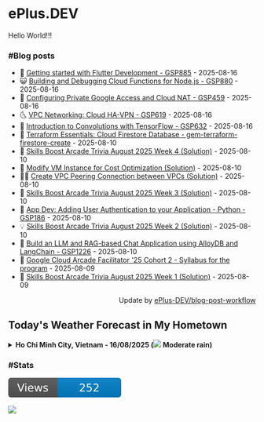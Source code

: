 # ePlus.DEV

Hello World!!!

### #Blog posts

- 🧰 [Getting started with Flutter Development - GSP885](https://eplus.dev/getting-started-with-flutter-development-gsp885) - 2025-08-16 
- 😺 [Building and Debugging Cloud Functions for Node.js - GSP880](https://eplus.dev/building-and-debugging-cloud-functions-for-nodejs-gsp880) - 2025-08-16 
- 🗽 [Configuring Private Google Access and Cloud NAT - GSP459](https://eplus.dev/configuring-private-google-access-and-cloud-nat-gsp459) - 2025-08-16 
- 🌜 [VPC Networking: Cloud HA-VPN - GSP619](https://eplus.dev/vpc-networking-cloud-ha-vpn-gsp619) - 2025-08-16 
- 📝 [Introduction to Convolutions with TensorFlow - GSP632](https://eplus.dev/introduction-to-convolutions-with-tensorflow-gsp632) - 2025-08-16 
- 🚀 [Terraform Essentials: Cloud Firestore Database - gem-terraform-firestore-create](https://eplus.dev/terraform-essentials-cloud-firestore-database-gem-terraform-firestore-create) - 2025-08-10 
- 💼 [Skills Boost Arcade Trivia August 2025 Week 4 &lpar;Solution&rpar;](https://eplus.dev/skills-boost-arcade-trivia-august-2025-week-4-solution) - 2025-08-10 
- 🦣 [Modify VM Instance for Cost Optimization &lpar;Solution&rpar;](https://eplus.dev/modify-vm-instance-for-cost-optimization-solution) - 2025-08-10 
- 👨‍🏫 [Create VPC Peering Connection between VPCs &lpar;Solution&rpar;](https://eplus.dev/create-vpc-peering-connection-between-vpcs-solution) - 2025-08-10 
- 🔭 [Skills Boost Arcade Trivia August 2025 Week 3 &lpar;Solution&rpar;](https://eplus.dev/skills-boost-arcade-trivia-august-2025-week-3-solution) - 2025-08-10 
- 🤡 [App Dev: Adding User Authentication to your Application - Python - GSP186](https://eplus.dev/app-dev-adding-user-authentication-to-your-application-python-gsp186) - 2025-08-10 
- 💡 [Skills Boost Arcade Trivia August 2025 Week 2 &lpar;Solution&rpar;](https://eplus.dev/skills-boost-arcade-trivia-august-2025-week-2-solution) - 2025-08-10 
- 🦣 [Build an LLM and RAG-based Chat Application using AlloyDB and LangChain - GSP1226](https://eplus.dev/build-an-llm-and-rag-based-chat-application-using-alloydb-and-langchain-gsp1226) - 2025-08-10 
- 💪 [Google Cloud Arcade Facilitator &#39;25 Cohort 2 - Syllabus for the program](https://eplus.dev/google-cloud-arcade-facilitator-25-cohort-2-syllabus-for-the-program) - 2025-08-09 
- 🤡 [Skills Boost Arcade Trivia August 2025 Week 1 &lpar;Solution&rpar;](https://eplus.dev/skills-boost-arcade-trivia-august-2025-week-1-solution) - 2025-08-09 


<div align="right">
    Update by <a target="_blank" href="https://github.com/ePlus-DEV/blog-post-workflow">ePlus-DEV/blog-post-workflow</a>
</div>


## Today's Weather Forecast in My Hometown



<details>
    <summary><b>Ho Chi Minh City, Vietnam - 16/08/2025 (<img src="https://cdn.weatherapi.com/weather/64x64/day/302.png" width="25" /> Moderate rain)</b>
    </summary>

    
<table>
    <tr>
        <th>Hour</th>
        <td>00:00</td><td>01:00</td><td>02:00</td><td>03:00</td><td>04:00</td><td>05:00</td><td>06:00</td><td>07:00</td><td>08:00</td><td>09:00</td><td>10:00</td><td>11:00</td><td>12:00</td><td>13:00</td><td>14:00</td><td>15:00</td><td>16:00</td><td>17:00</td><td>18:00</td><td>19:00</td><td>20:00</td><td>21:00</td><td>22:00</td><td>23:00</td>
    </tr>
    <tr>
        <th>Weather</th>
        <td><img src="https://cdn.weatherapi.com/weather/64x64/night/353.png"></img></td><td><img src="https://cdn.weatherapi.com/weather/64x64/night/122.png"></img></td><td><img src="https://cdn.weatherapi.com/weather/64x64/night/119.png"></img></td><td><img src="https://cdn.weatherapi.com/weather/64x64/night/116.png"></img></td><td><img src="https://cdn.weatherapi.com/weather/64x64/night/116.png"></img></td><td><img src="https://cdn.weatherapi.com/weather/64x64/night/293.png"></img></td><td><img src="https://cdn.weatherapi.com/weather/64x64/day/353.png"></img></td><td><img src="https://cdn.weatherapi.com/weather/64x64/day/176.png"></img></td><td><img src="https://cdn.weatherapi.com/weather/64x64/day/353.png"></img></td><td><img src="https://cdn.weatherapi.com/weather/64x64/day/353.png"></img></td><td><img src="https://cdn.weatherapi.com/weather/64x64/day/353.png"></img></td><td><img src="https://cdn.weatherapi.com/weather/64x64/day/353.png"></img></td><td><img src="https://cdn.weatherapi.com/weather/64x64/day/353.png"></img></td><td><img src="https://cdn.weatherapi.com/weather/64x64/day/353.png"></img></td><td><img src="https://cdn.weatherapi.com/weather/64x64/day/353.png"></img></td><td><img src="https://cdn.weatherapi.com/weather/64x64/day/116.png"></img></td><td><img src="https://cdn.weatherapi.com/weather/64x64/day/353.png"></img></td><td><img src="https://cdn.weatherapi.com/weather/64x64/day/176.png"></img></td><td><img src="https://cdn.weatherapi.com/weather/64x64/day/353.png"></img></td><td><img src="https://cdn.weatherapi.com/weather/64x64/night/296.png"></img></td><td><img src="https://cdn.weatherapi.com/weather/64x64/night/266.png"></img></td><td><img src="https://cdn.weatherapi.com/weather/64x64/night/176.png"></img></td><td><img src="https://cdn.weatherapi.com/weather/64x64/night/122.png"></img></td><td><img src="https://cdn.weatherapi.com/weather/64x64/night/176.png"></img></td>
    </tr>
    <tr>
        <th>Condition</th>
        <td width="200px">Light rain shower</td><td width="200px">Overcast </td><td width="200px">Cloudy </td><td width="200px">Partly Cloudy </td><td width="200px">Partly Cloudy </td><td width="200px">Patchy light rain</td><td width="200px">Light rain shower</td><td width="200px">Patchy rain nearby</td><td width="200px">Light rain shower</td><td width="200px">Light rain shower</td><td width="200px">Light rain shower</td><td width="200px">Light rain shower</td><td width="200px">Light rain shower</td><td width="200px">Light rain shower</td><td width="200px">Light rain shower</td><td width="200px">Partly cloudy</td><td width="200px">Light rain shower</td><td width="200px">Patchy rain nearby</td><td width="200px">Light rain shower</td><td width="200px">Light rain</td><td width="200px">Light drizzle</td><td width="200px">Patchy rain nearby</td><td width="200px">Overcast </td><td width="200px">Patchy rain nearby</td>
    </tr>
    <tr>
        <th>Temperature</th>
        <td>25.5 °C</td><td>25.3 °C</td><td>25.2 °C</td><td>25 °C</td><td>24.8 °C</td><td>24.8 °C</td><td>24.5 °C</td><td>25.6 °C</td><td>26.5 °C</td><td>27.5 °C</td><td>27.2 °C</td><td>26.7 °C</td><td>27.5 °C</td><td>27.1 °C</td><td>26.8 °C</td><td>28.4 °C</td><td>25.2 °C</td><td>24.8 °C</td><td>24.1 °C</td><td>24 °C</td><td>24 °C</td><td>24 °C</td><td>24.1 °C</td><td>24.1 °C</td>
    </tr>
    <tr>
        <th>Wind</th>
        <td>11.9 kph</td><td>9.4 kph</td><td>8.6 kph</td><td>7.9 kph</td><td>6.1 kph</td><td>5 kph</td><td>5.8 kph</td><td>9 kph</td><td>11.9 kph</td><td>16.6 kph</td><td>16.2 kph</td><td>18.4 kph</td><td>20.5 kph</td><td>24.5 kph</td><td>25.6 kph</td><td>27.4 kph</td><td>24.1 kph</td><td>24.5 kph</td><td>22.7 kph</td><td>21.2 kph</td><td>22 kph</td><td>20.5 kph</td><td>18.7 kph</td><td>18 kph</td>
    </tr>
</table>


<div align="right">
    Updated at: 2025-08-16T08:30:31Z - by <a target="_blank"
        href="https://github.com/ePlus-DEV/weather-forecast">ePlus-DEV/weather-forecast</a>
</div>
</details>


### #Stats

[![Image of counter](https://github.com/ePlus-DEV/view-counter/blob/main/svg/685088620/badge.svg)](https://github.com/ePlus-DEV/view-counter/blob/main/readme/685088620/week.md)

![](https://komarev.com/ghpvc/?username=ePlus-DEV&style=for-the-badge)
